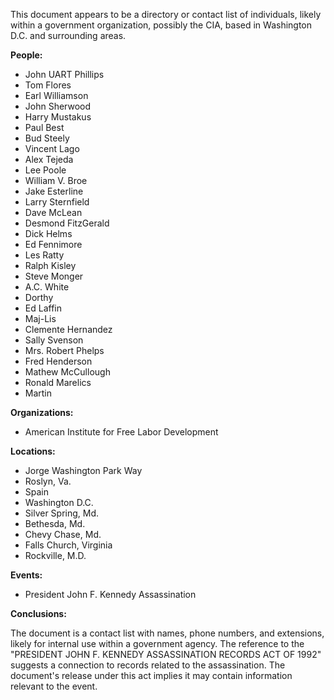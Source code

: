 This document appears to be a directory or contact list of individuals, likely within a government organization, possibly the CIA, based in Washington D.C. and surrounding areas.

**People:**

*   John UART Phillips
*   Tom Flores
*   Earl Williamson
*   John Sherwood
*   Harry Mustakus
*   Paul Best
*   Bud Steely
*   Vincent Lago
*   Alex Tejeda
*   Lee Poole
*   William V. Broe
*   Jake Esterline
*   Larry Sternfield
*   Dave McLean
*   Desmond FitzGerald
*   Dick Helms
*   Ed Fennimore
*   Les Ratty
*   Ralph Kisley
*   Steve Monger
*   A.C. White
*   Dorthy
*   Ed Laffin
*   Maj-Lis
*   Clemente Hernandez
*   Sally Svenson
*   Mrs. Robert Phelps
*   Fred Henderson
*   Mathew McCullough
*   Ronald Marelics
*   Martin

**Organizations:**

*   American Institute for Free Labor Development

**Locations:**

*   Jorge Washington Park Way
*   Roslyn, Va.
*   Spain
*   Washington D.C.
*   Silver Spring, Md.
*   Bethesda, Md.
*   Chevy Chase, Md.
*   Falls Church, Virginia
*   Rockville, M.D.

**Events:**

*   President John F. Kennedy Assassination

**Conclusions:**

The document is a contact list with names, phone numbers, and extensions, likely for internal use within a government agency. The reference to the "PRESIDENT JOHN F. KENNEDY ASSASSINATION RECORDS ACT OF 1992" suggests a connection to records related to the assassination. The document's release under this act implies it may contain information relevant to the event.
